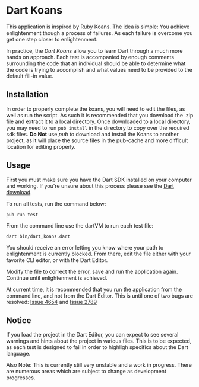 Dart Koans
==========

This application is inspired by Ruby Koans. The idea is simple:
You achieve enlightenment though a process of failures. As each
failure is overcome you get one step closer to enlightenment.

In practice, the _Dart Koans_ allow you to learn Dart through a
much more hands on approach. Each test is accompanied by enough
comments surrounding the code that an individual should be able
to determine what the code is trying to accomplish and what 
values need to be provided to the default fill-in value.

Installation
------------

In order to properly complete the koans, you will need to edit
the files, as well as run the script. As such it is recommended
that you download the .zip file and extract it to a local
directory. Once downloaded to a local directory, you may need
to run ```pub install``` in the directory to copy over the
required sdk files. **Do Not** use *pub* to download and install
the Koans to another project, as it will place the source files
in the pub-cache and more difficult location for editing properly.

Usage
-----

First you must make sure you have the Dart SDK
installed on your computer and working. If you're unsure about
this process please see the 
[Dart download](http://www.dartlang.org/downloads.html).

To run all tests, run the command below:

    pub run test


From the command line use the dartVM to run each test file:

    dart bin/dart_koans.dart

You should receive an error letting you know where your path to
enlightenment is currently blocked. From there, edit the file
either with your favorite CLI editor, or with the Dart Editor.

Modify the file to correct the error, save and run the 
application again. Continue until enlightenment is achieved.

At current time, it is recommended that you run the application
from the command line, and not from the Dart Editor. This is
until one of two bugs are resolved: [Issue 4654](http://dartbug.com/4654)
and [Issue 2789](http://dartbug.com/2789)

Notice
------

If you load the project in the Dart Editor, you can expect to
see several warnings and hints about the project in various
files. This is to be expected, as each test is designed to fail
in order to highligh specifics about the Dart language.

Also Note: This is currently still very unstable and a work in 
progress. There are numerous areas which are subject to change as
development progresses. 

